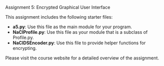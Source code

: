 

Assignment 5: Encrypted Graphical User Interface

This assignment includes the following starter files:

* __a5.py__: Use this file as the main module for your program.
* __NaClProfile.py__: Use this file as your module that is a subclass of Profile.py.
* __NaClDSEncoder.py__: Use this file to provide helper functions for encrypting.

Please visit the course website for a detailed overview of the assignment.
